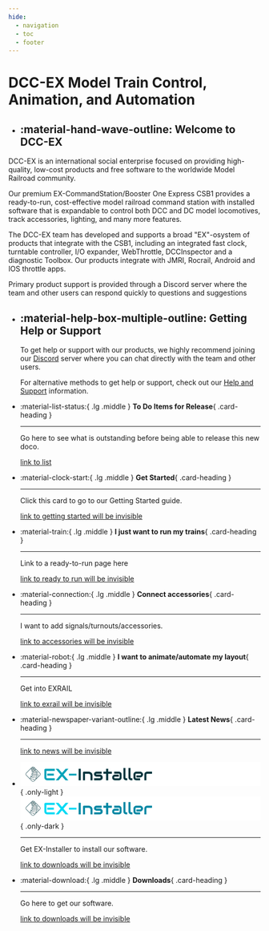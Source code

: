 ```yaml
---
hide:
  - navigation
  - toc
  - footer
---
```


# DCC-EX Model Train Control, Animation, and Automation

<div class="grid cards static home-top-row" markdown>

- ## :material-hand-wave-outline: Welcome to DCC-EX

DCC-EX is an international social enterprise focused on providing high-quality, low-cost products and free software to the worldwide Model Railroad community.

Our premium EX-CommandStation/Booster One Express CSB1 provides a ready-to-run, cost-effective model railroad command station with installed software that is expandable to control both DCC and DC model locomotives, track accessories, lighting, and many more features.

The DCC-EX team has developed and supports a broad "EX"-osystem of products that integrate with the CSB1, including an integrated fast clock, turntable controller, I/O expander, WebThrottle, DCCInspector and a diagnostic Toolbox. Our products integrate with JMRI, Rocrail, Android and IOS throttle apps.

Primary product support is provided through a Discord server where the team and other users can respond quickly to questions and suggestions


- ## :material-help-box-multiple-outline: Getting Help or Support

    To get help or support with our products, we highly recommend joining our [Discord](https://discord.gg/y2sB4Fp) server where you can chat directly with the team and other users.

    For alternative methods to get help or support, check out our [Help and Support](/support/index.md) information.

</div>

<div class="grid main-clickable-cards-grid" markdown>

<div class="main-grid-column-1" markdown>

<div class="grid cards clickable inner-column-card-grid" markdown>

- :material-list-status:{ .lg .middle } **To Do Items for Release**{ .card-heading }

    ---

    Go here to see what is outstanding before being able to release this new doco.

    [link to list](/contributing/99-release-todo.md)

- :material-clock-start:{ .lg .middle } **Get Started**{ .card-heading }

    ---

    Click this card to go to our Getting Started guide.

    [link to getting started will be invisible](/getting-started/01-getting-started.md)

- :material-train:{ .lg .middle } **I just want to run my trains**{ .card-heading }

    ---

    Link to a ready-to-run page here

    [link to ready to run will be invisible](/products/ex-commandstation/1-ex-csb1.md)

</div> <!-- inner-column-card-grid -->

</div> <!-- main-grid-column-1 -->

<div class="main-grid-column-2" markdown>

<div class="grid cards clickable inner-column-card-grid" markdown>

- :material-connection:{ .lg .middle } **Connect accessories**{ .card-heading }

    ---

    I want to add signals/turnouts/accessories.

    [link to accessories will be invisible](/products/ex-commandstation/accessories/1-accessories.md)

- :material-robot:{ .lg .middle } **I want to animate/automate my layout**{ .card-heading }

    ---

    Get into EXRAIL

    [link to exrail will be invisible](/products/ex-commandstation/exrail/1-exrail.md)

</div> <!-- inner-column-card-grid -->

</div> <!-- main-grid-column-2 -->

<div class="main-grid-column-3" markdown>

<div class="grid cards clickable inner-column-card-grid" markdown>

<!-- - ![DCC-EX News](/_static/images/logos/product-logo-news-only-light.png){ .only-light }
  ![DCC-EX News](/_static/images/logos/product-logo-news-only-dark.png){ .only-dark } -->
- :material-newspaper-variant-outline:{ .lg .middle } **Latest News**{ .card-heading }

    ---

    <!-- LATEST-NEWS -->

    [link to news will be invisible](/news/index.md)

- ![EX-Installer](/_static/images/logos/product-logo-ex-installer-only-light.png){ .only-light }
  ![EX-Installer](/_static/images/logos/product-logo-ex-installer-only-dark.png){ .only-dark }

    ---

    Get EX-Installer to install our software.

    [link to downloads will be invisible](/getting-started/01-getting-started.md)

<!-- - ![DCC-EX Downloads](/_static/images/logos/product-logo-download-light.png){ .only-light }
  ![DCC-EX Downloads](/_static/images/logos/product-logo-download-dark.png){ .only-dark } -->
- :material-download:{ .lg .middle } **Downloads**{ .card-heading }

    ---

    Go here to get our software.

    [link to downloads will be invisible](/getting-started/01-getting-started.md)

</div> <!-- inner-column-card-grid -->

</div> <!-- main-grid-column-3 -->

</div> <!-- main-clickable-cards-grid -->
